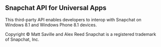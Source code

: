 Snapchat API for Universal Apps
-------------------------------
This third-party API enables developers to interop with Snapchat on Windows 8.1 and Windows Phone 8.1 devices.

Copyright © Matt Saville and Alex Reed
Snapchat is a registered trademark of Snapchat, Inc.